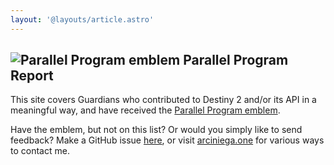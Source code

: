 ```yaml
---
layout: '@layouts/article.astro'
---
```


## ![Parallel Program emblem](/favicon.png 'Parallel Program emblem') Parallel Program Report

This site covers Guardians who contributed to Destiny 2 and/or its API in a meaningful way, and have received the
[Parallel Program emblem][emblem].

Have the emblem, but not on this list? Or would you simply like to send feedback? Make a GitHub issue [here][issue], or
visit [arciniega.one][chloe] for various ways to contact me.

<!-- prettier-ignore-start -->
[chloe]: https://arciniega.one 'Chloe Arciniega\'s website (arciniega.one)'
[issue]: https://github.com/solelychloe/parallel.report/issues/new?assignees=&labels=&template=parallel-program-request.md&title=Parallel+Program+Request' 'File a GitHub issue here'
[emblem]: https://destinyemblemcollector.com/emblem?id=3936625542 'Parallel Program emblem'
<!-- prettier-ignore-end -->
